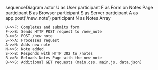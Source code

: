 sequenceDiagram
    actor U as User
    participant F as Form on Notes Page
    participant B as Browser
    participant S as Server
    participant A as app.post('/new_note')
    participant N as Notes Array

    U->>F: Completes and submits form
    F->>B: Sends HTTP POST request to /new_note
    B->>S: POST /new_note
    S->>A: Processes request
    A->>N: Adds new note
    N->>S: Note added
    S->>B: Responds with HTTP 302 to /notes
    B->>B: Reloads Notes Page with the new note
    B->>S: Additional GET requests (main.css, main.js, data.json)
